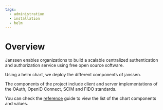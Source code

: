 ```yaml
---
tags:
  - administration
  - installation
  - helm
---
```


# Overview

Janssen enables organizations to build a scalable centralized authentication and authorization service using free open source software.

Using a helm chart, we deploy the different components of janssen.

The components of the project include client and server implementations of the OAuth, OpenID Connect, SCIM and FIDO standards.

You can check the [reference](../../reference/kubernetes/helm-chart.md) guide to view the list of the chart components and values.

